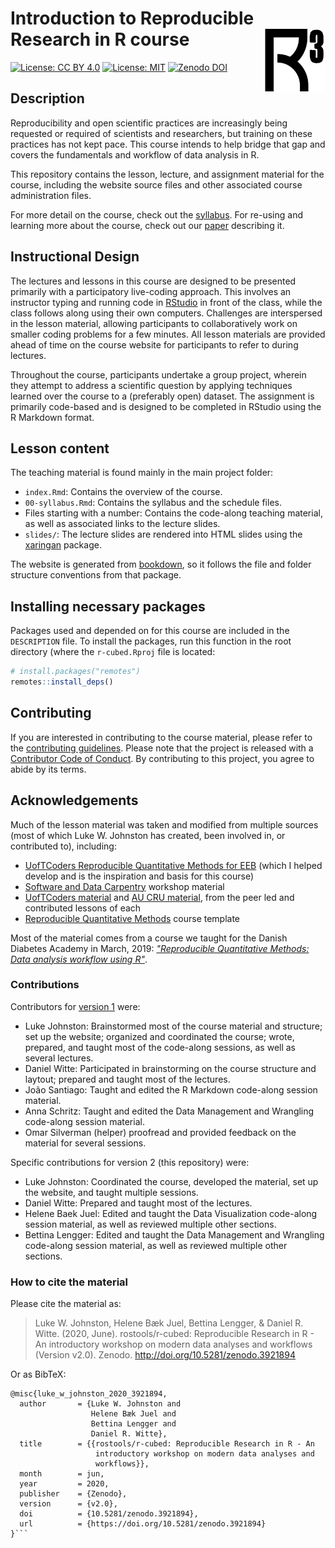# Introduction to Reproducible Research in R course <img src="images/apple-touch-icon.png" align="right" height=100/>

[![License: CC BY 4.0](https://img.shields.io/badge/License-CC%20BY%204.0-lightgrey.svg)](https://creativecommons.org/licenses/by/4.0/)
[![License: MIT](https://img.shields.io/badge/License-MIT-yellow.svg)](https://opensource.org/licenses/MIT)
[![Zenodo DOI](https://zenodo.org/badge/DOI/10.5281/zenodo.3921894.svg)](https://doi.org/10.5281/zenodo.3921894)

## Description

Reproducibility and open scientific practices are increasingly being requested
or required of scientists and researchers, but training on these practices has 
not kept pace. This course intends to help bridge that gap and covers the
fundamentals and workflow of data analysis in R.

This repository contains the lesson, lecture, and assignment material for the
course, including the website source files and other associated course
administration files. 

For more detail on the course, check out the [syllabus](https://r-cubed.rostools.org/syllabus.html).
For re-using and learning more about the course, check out our [paper](paper.md)
describing it.

## Instructional Design

The lectures and lessons in this course are designed to be presented primarily
with a participatory live-coding approach. This involves an instructor typing
and running code in [RStudio](https://www.rstudio.com/) in front of the class,
while the class follows along using their own computers. Challenges are
interspersed in the lesson material, allowing participants to collaboratively
work on smaller coding problems for a few minutes. All lesson materials are
provided ahead of time on the course website for participants to refer to during
lectures.

Throughout the course, participants undertake a group project, wherein they
attempt to address a scientific question by applying techniques learned over the
course to a (preferably open) dataset. The assignment is primarily code-based
and is designed to be completed in RStudio using the R Markdown format.

## Lesson content

The teaching material is found mainly in the main project folder:

- `index.Rmd`: Contains the overview of the course.
- `00-syllabus.Rmd`: Contains the syllabus and the schedule files.
- Files starting with a number: 
Contains the code-along teaching material, as well as
associated links to the lecture slides. 
- `slides/`: The lecture slides are rendered into HTML slides using
the [xaringan] package. 

The website is generated from [bookdown], 
so it follows the file and folder structure
conventions from that package.

[xaringan]: https://github.com/yihui/xaringan
[bookdown]: https://bookdown.org/yihui/bookdown/

## Installing necessary packages

Packages used and depended on for this course are included in the `DESCRIPTION`
file. To install the packages, run this function in the root directory (where
the `r-cubed.Rproj` file is located:

```r
# install.packages("remotes")
remotes::install_deps()
```

## Contributing

If you are interested in contributing to the course material, please refer to
the [contributing guidelines](CONTRIBUTING.md). Please note that the
project is released with a [Contributor Code of
Conduct](CODE_OF_CONDUCT.md). By contributing to this project, you agree to
abide by its terms.

## Acknowledgements

Much of the lesson material was taken and modified from multiple sources (most
of which Luke W. Johnston has created, been involved in, or contributed to), including:

- [UofTCoders Reproducible Quantitative Methods for EEB](https://uoftcoders.github.io/rcourse/) 
(which I helped develop and is the inspiration and basis for this course)
- [Software and Data Carpentry](https://carpentries.org/) workshop material
- [UofTCoders material](https://uoftcoders.github.io/studyGroup/lessons/)
and [AU CRU material](https://au-cru.github.io/),
from the peer led and contributed lessons of each
- [Reproducible Quantitative Methods](https://cbahlai.github.io/rqm-template/)
course template

Most of the material comes from a course we taught for the Danish Diabetes Academy 
in March, 2019:
[*"Reproducible Quantitative Methods: Data analysis workflow using R"*](https://v1--dda-rcourse.netlify.com/).

### Contributions

Contributors for [version 1](https://v1--dda-rcourse.netlify.app/) were:

- Luke Johnston: Brainstormed most of the course material and structure; set up
the website; organized and coordinated the course; wrote, prepared, and taught
most of the code-along sessions, as well as several lectures.
- Daniel Witte: Participated in brainstorming on the course structure and
laytout; prepared and taught most of the lectures.
- João Santiago: Taught and edited the R Markdown code-along session material.
- Anna Schritz: Taught and edited the Data Management and Wrangling code-along
session material.
- Omar Silverman (helper) proofread and provided feedback on the material for several
sessions.

Specific contributions for version 2 (this repository) were:

- Luke Johnston: Coordinated the course, developed the material,
set up the website, and taught multiple sessions.
- Daniel Witte: Prepared and taught most of the lectures.
- Helene Baek Juel: Edited and taught the Data Visualization code-along session material,
as well as reviewed multiple other sections.
- Bettina Lengger: Edited and taught the Data Management and Wrangling code-along
session material, as well as reviewed multiple other sections.

### How to cite the material

Please cite the material as:

> Luke W. Johnston, Helene Bæk Juel, Bettina Lengger, & Daniel R. Witte. (2020,
June). rostools/r-cubed: Reproducible Research in R - An introductory workshop
on modern data analyses and workflows (Version v2.0). Zenodo.
http://doi.org/10.5281/zenodo.3921894

Or as BibTeX:

```
@misc{luke_w_johnston_2020_3921894,
  author       = {Luke W. Johnston and
                  Helene Bæk Juel and
                  Bettina Lengger and
                  Daniel R. Witte},
  title        = {{rostools/r-cubed: Reproducible Research in R - An 
                   introductory workshop on modern data analyses and
                   workflows}},
  month        = jun,
  year         = 2020,
  publisher    = {Zenodo},
  version      = {v2.0},
  doi          = {10.5281/zenodo.3921894},
  url          = {https://doi.org/10.5281/zenodo.3921894}
}```
